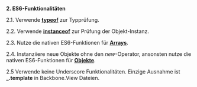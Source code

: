 **2. ES6-Funktionalitäten**

2.1. Verwende **[typeof](https://developer.mozilla.org/de/docs/Web/JavaScript/Reference/Operators/typeof)** zur Typprüfung.

2.2. Verwende **[instanceof](https://developer.mozilla.org/de/docs/Web/JavaScript/Reference/Operators/instanceof)** zur Prüfung der Objekt-Instanz.

2.3. Nutze die nativen ES6-Funktionen für **[Arrays](https://developer.mozilla.org/de/docs/Web/JavaScript/Reference/Global_Objects/Array)**.

2.4. Instanziiere neue Objekte ohne den *new*-Operator, ansonsten nutze die nativen ES6-Funktionen für **[Objekte](https://developer.mozilla.org/de/docs/Web/JavaScript/Reference/Global_Objects/Object)**.

2.5 Verwende keine Underscore Funktionalitäten. Einzige Ausnahme ist **_.template** in Backbone.View Dateien.
